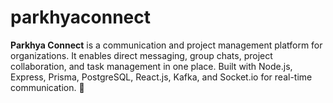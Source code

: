 # parkhyaconnect
**Parkhya Connect** is a communication and project management platform for organizations. It enables direct messaging, group chats, project collaboration, and task management in one place. Built with Node.js, Express, Prisma, PostgreSQL, React.js, Kafka, and Socket.io for real-time communication. 🚀
